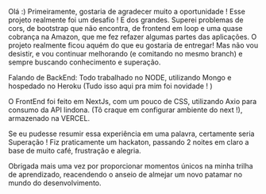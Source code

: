 Olá :)
Primeiramente, gostaria de agradecer muito a oportunidade  !
Esse projeto realmente foi um desafio ! E dos grandes.
Superei problemas de cors, de bootstrap que não encontra, de  frontend em loop e uma quase cobrança na Amazon, que me fez refazer algumas partes das aplicações.
O projeto realmente ficou aquém do que eu gostaria de entregar! Mas não vou desistir, e vou continuar melhorando (e comitando no mesmo branch) e sempre buscando conhecimento e superação.

Falando de BackEnd:
Todo trabalhado no NODE, utilizando Mongo e hospedado no Heroku (Tudo isso aqui pra mim foi novidade ! )

O FrontEnd foi feito em NextJs, com um pouco de CSS, utilizando Axio para consumo da API lindona. (Tô craque em configurar ambiente do next !), armazenado na VERCEL.

Se eu pudesse resumir essa experiência em uma palavra, certamente seria Superação !
Fiz praticamente um hackaton, passando 2 noites em claro a base de muito café, frustração e alegria.

Obrigada mais uma vez por proporcionar momentos únicos na minha trilha de aprendizado, reacendendo o anseio de almejar um novo patamar no mundo do desenvolvimento.
